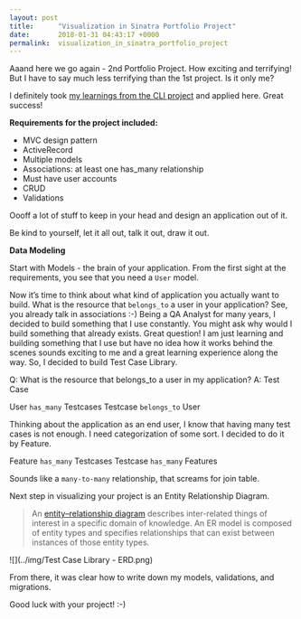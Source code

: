 ```yaml
---
layout: post
title:      "Visualization in Sinatra Portfolio Project"
date:       2018-01-31 04:43:17 +0000
permalink:  visualization_in_sinatra_portfolio_project
---
```



Aaand here we go again - 2nd Portfolio Project. How exciting and terrifying! But I have to say much less terrifying than the 1st project. Is it only me?

I definitely took [my learnings from the CLI project](http://mindthequality.com/cli_project_-_lessons_learned) and applied here. Great success!

**Requirements for the project included:**

* MVC design pattern
* ActiveRecord
* Multiple models
* Associations: at least one has_many relationship
* Must have user accounts
* CRUD
* Validations

Oooff a lot of stuff to keep in your head and design an application out of it.

Be kind to yourself, let it all out, talk it out, draw it out.

**Data Modeling**

Start with Models - the brain of your application. From the first sight at the requirements, you see that you need a `User` model.

Now it’s time to think about what kind of application you actually want to build.
What is the resource that `belongs_to` a user in your application? See, you already talk in associations :-) 
Being a QA Analyst for many years, I decided to build something that I use constantly. You might ask why would I build something that already exists. Great question! I am just learning and building something that I use but have no idea how it works behind the scenes sounds exciting to me and a great learning experience along the way. So, I decided to build Test Case Library. 

Q: What is the resource that belongs_to a user in my application?
A: Test Case

User `has_many` Testcases
Testcase `belongs_to` User

Thinking about the application as an end user, I know that having many test cases is not enough. I need categorization of some sort. I decided to do it by Feature. 

Feature `has_many` Testcases
Testcase `has_many` Features

Sounds like a `many-to-many` relationship, that screams for join table. 

Next step in visualizing your project is an Entity Relationship Diagram. 

> An [entity–relationship diagram](https://en.wikipedia.org/wiki/Entity%E2%80%93relationship_model) describes inter-related things of interest in a specific domain of knowledge. An ER model is composed of entity types and specifies relationships that can exist between instances of those entity types.

![](../img/Test Case Library - ERD.png)

From there, it was clear how to write down my models, validations, and migrations. 

Good luck with your project! :-)


